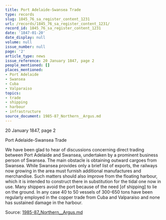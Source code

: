 ```yaml
---
title: Port Adelaide-Swansea Trade
type: records
slug: 1845_76_sa_register_content_1231
url: /records/1845_76_sa_register_content_1231/
record_id: 1845_76_sa_register_content_1231
date: '1847-01-20'
date_display: null
volume: null
issue_number: null
page: '2'
article_type: news
issue_reference: 20 January 1847, page 2
people_mentioned: []
places_mentioned:
- Port Adelaide
- Swansea
- Cuba
- Valparaiso
topics:
- trade
- shipping
- harbour
- infrastructure
source_document: 1985-87_Northern__Argus.md
---
```


20 January 1847, page 2

Port Adelaide-Swansea Trade

We have been glad to hear of discussions concerning direct trading between Port Adelaide and Swansea, undertaken by a prominent business person of Swansea.  The main obstacle is obtaining outward cargoes from Swansea.  While Swansea provides only a brief list of exports, the railways now growing in the area must furnish additional manufactures and merchandise.  Such matters should also improve from the floating harbour, which it is intended to construct there in substitution for the tidal one now in use.  Many shippers avoid the port because of the need [of shipping] to lie on the ground.  In any case 40 to 50 vessels of 300-650 tons have been regularly employed in the copper trade from Cuba and Valparaiso and none has sustained damage in the harbour.


Source: [1985-87_Northern__Argus.md](/downloads/markdown/1985-87_Northern__Argus.md)
